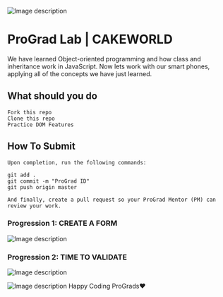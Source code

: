 ![Image description](https://i1.faceprep.in/ProGrad/prograd-logo.png)

# ProGrad Lab | CAKEWORLD

We have learned Object-oriented programming and how class and inheritance work in JavaScript. Now lets work with our smart phones, applying all of the concepts we have just learned.

## What should you do
```
Fork this repo
Clone this repo
Practice DOM Features
```

## How To Submit
```
Upon completion, run the following commands:

git add .
git commit -m "ProGrad ID"
git push origin master

And finally, create a pull request so your ProGrad Mentor (PM) can review your work.
```

### Progression 1: CREATE A FORM



![Image description]()

### Progression 2: TIME TO VALIDATE



![Image description]()



![Image description]()
Happy Coding ProGrads❤️
